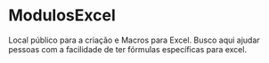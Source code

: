 # ModulosExcel
Local público para a criação e Macros para Excel. Busco aqui ajudar pessoas com a facilidade de ter fórmulas específicas para excel.
